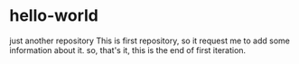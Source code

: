 # hello-world
just another repository
This is first repository, so it request me to add some information about it. 
so, that's it, this is the end of first iteration.
